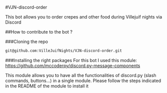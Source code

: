 #VJN-discord-order

This bot allows you to order crepes and other food during Villejuif nights via Discord

##How to contribute to the bot ?

###Cloning the repo
```sh
git@github.com:VilleJuifNights/VJN-discord-order.git
```

###Installing the right packages
For this bot I used this module: https://github.com/mccoderpy/discord.py-message-components

This module allows you to have all the functionalities of discord.py (slash commands, buttons...) in a single module. Please follow the steps indicated in the README of the module to install it
